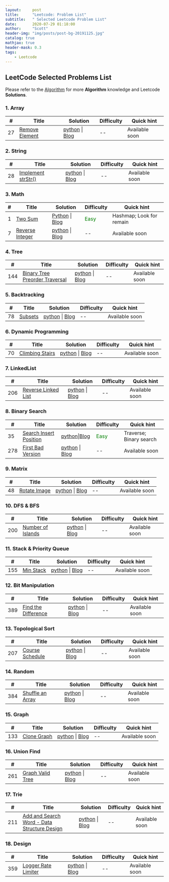 ```yaml
---
layout:     post
title:      "Leetcode: Problem List"
subtitle:   " Selected Leetcode Problem List"
date:       2020-07-29 01:18:00
author:     "Scott"
header-img: "img/posts/post-bg-20191125.jpg"
catalog: true
mathjax: true
header-mask: 0.3
tags:
    - Leetcode
---
```


## LeetCode Selected Problems List
Please refer to the [Algorithm](https://github.com/scottjingtt/Algorithm) for more **Algorithm** knowledge and Leetcode **Solutions**.

### 1. Array

| # | Title | Solution | Difficulty |      Quick hint  |
|---| ----- | -------- | --------- | -------------------------|
|27|[Remove Element]()| [python]() \| [Blog]()| -- | Available soon |

### 2. String

| # | Title | Solution | Difficulty |      Quick hint  |
|---| ----- | -------- | ---------- | -------------------------|
|28|[Implement strStr()]()| [python]() \| [Blog]()| -- | Available soon |


### 3. Math

| # | Title | Solution | Difficulty |      Quick hint  |
|---| ----- | -------- | ---------- | -------------------------|
|1|[Two Sum](https://leetcode.com/problems/two-sum/)| [Python](https://github.com/scottjingtt/Algorithm/blob/master/leetcode/1_two_sum.md) \| [Blog](../../../../2019/11/25/1_two_sum/index.html)| <font color='green'>Easy</font>| Hashmap; Look for remain |
|7|[Reverse Integer]()| [python]() \| [Blog]()| -- | Available soon |

### 4. Tree

| # | Title | Solution | Difficulty |      Quick hint  |
|---| ----- | -------- | ---------- | -------------------------|
|144|[Binary Tree Preorder Traversal]()| [python]() \| [Blog]()| -- | Available soon |

### 5. Backtracking

| # | Title | Solution | Difficulty |      Quick hint  |
|---| ----- | -------- | ---------- | -------------------------|
|78|[Subsets]()| [python]() \| [Blog]()| -- | Available soon |

### 6. Dynamic Programming

| # | Title | Solution | Difficulty |      Quick hint  |
|---| ----- | -------- | ---------- | -------------------------|
|70|[Climbing Stairs]()| [python]() \| [Blog]()| -- | Available soon |

### 7. LinkedList

| # | Title | Solution | Difficulty |      Quick hint  |
|---| ----- | -------- | ---------- | -------------------------|
|206|[Reverse Linked List]()| [python]() \| [Blog]()| -- | Available soon |

### 8. Binary Search

| # | Title | Solution | Difficulty |      Quick hint  |
|---| ----- | -------- | ---------- | -------------------------|
|35 | [Search Insert Position](https://leetcode.com/problems/search-insert-position/) | [python]()\|[Blog](../../../../2020/07/28/35_Search_Insert_position/index.html) | <font color='green'>Easy</font>  | Traverse; Binary search |
|278|[First Bad Version]()| [python]() \| [Blog]()| -- | Available soon |

### 9. Matrix

| # | Title | Solution | Difficulty |      Quick hint  |
|---| ----- | -------- | ---------- | -------------------------|
|48|[Rotate Image]()| [python]() \| [Blog]()| -- | Available soon |

### 10. DFS & BFS

| # | Title | Solution | Difficulty |      Quick hint  |
|---| ----- | -------- | ---------- | -------------------------|
|200|[Number of Islands]()| [python]() \| [Blog]()| -- | Available soon |

### 11. Stack & Priority Queue

| # | Title | Solution | Difficulty |      Quick hint  |
|---| ----- | -------- | ---------- | -------------------------|
|155|[Min Stack]()| [python]() \| [Blog]()| -- | Available soon |

### 12. Bit Manipulation

| # | Title | Solution | Difficulty |      Quick hint  |
|---| ----- | -------- | ---------- | -------------------------|
|389|[Find the Difference]()| [python]() \| [Blog]()| -- | Available soon |

### 13. Topological Sort

| # | Title | Solution | Difficulty |      Quick hint  |
|---| ----- | -------- | ---------- | -------------------------|
|207|[Course Schedule]()| [python]() \| [Blog]()| -- | Available soon |

### 14. Random

| # | Title | Solution | Difficulty |      Quick hint  |
|---| ----- | -------- | ---------- | -------------------------|
|384|[Shuffle an Array]()| [python]() \| [Blog]()| -- | Available soon |

### 15. Graph

| # | Title | Solution | Difficulty |      Quick hint  |
|---| ----- | -------- | ---------- | -------------------------|
|133|[Clone Graph]()| [python]() \| [Blog]()| -- | Available soon |

### 16. Union Find

| # | Title | Solution | Difficulty |      Quick hint  |
|---| ----- | -------- | ---------- | -------------------------|
|261|[Graph Valid Tree]()| [python]() \| [Blog]()| -- | Available soon |


### 17. Trie

| # | Title | Solution | Difficulty |      Quick hint  |
|---| ----- | -------- | ---------- | -------------------------|
|211|[Add and Search Word - Data Structure Design]()| [python]() \| [Blog]()| -- | Available soon |

### 18. Design

| # | Title | Solution | Difficulty |      Quick hint  |
|---| ----- | -------- | ---------- | -------------------------|
|359|[Logger Rate Limiter]()| [python]() \| [Blog]()| -- | Available soon |